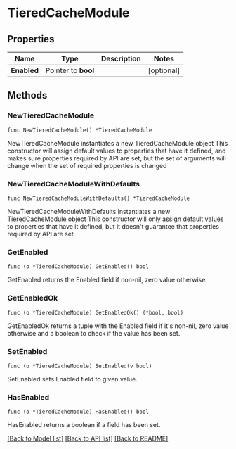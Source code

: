 # TieredCacheModule

## Properties

Name | Type | Description | Notes
------------ | ------------- | ------------- | -------------
**Enabled** | Pointer to **bool** |  | [optional] 

## Methods

### NewTieredCacheModule

`func NewTieredCacheModule() *TieredCacheModule`

NewTieredCacheModule instantiates a new TieredCacheModule object
This constructor will assign default values to properties that have it defined,
and makes sure properties required by API are set, but the set of arguments
will change when the set of required properties is changed

### NewTieredCacheModuleWithDefaults

`func NewTieredCacheModuleWithDefaults() *TieredCacheModule`

NewTieredCacheModuleWithDefaults instantiates a new TieredCacheModule object
This constructor will only assign default values to properties that have it defined,
but it doesn't guarantee that properties required by API are set

### GetEnabled

`func (o *TieredCacheModule) GetEnabled() bool`

GetEnabled returns the Enabled field if non-nil, zero value otherwise.

### GetEnabledOk

`func (o *TieredCacheModule) GetEnabledOk() (*bool, bool)`

GetEnabledOk returns a tuple with the Enabled field if it's non-nil, zero value otherwise
and a boolean to check if the value has been set.

### SetEnabled

`func (o *TieredCacheModule) SetEnabled(v bool)`

SetEnabled sets Enabled field to given value.

### HasEnabled

`func (o *TieredCacheModule) HasEnabled() bool`

HasEnabled returns a boolean if a field has been set.


[[Back to Model list]](../README.md#documentation-for-models) [[Back to API list]](../README.md#documentation-for-api-endpoints) [[Back to README]](../README.md)


